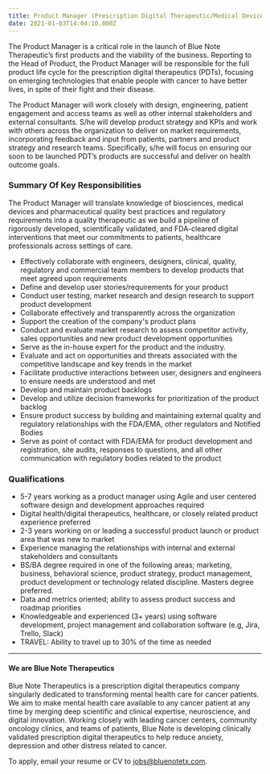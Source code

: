 ```yaml
---
title: Product Manager (Prescription Digital Therapeutic/Medical Device)
date: 2021-01-03T14:04:10.000Z
---
```


The Product Manager is a critical role in the launch of Blue Note Therapeutic’s first products and the viability of the business. Reporting to the Head of Product, the Product Manager will be responsible for the full product life cycle for the prescription digital therapeutics (PDTs), focusing on emerging technologies that enable people with cancer to have better lives, in spite of their fight and their disease.  

The Product Manager will work closely with design, engineering, patient engagement and access teams as well as other internal stakeholders and external consultants. S/he will develop product strategy and KPIs and work with others across the organization to deliver on market requirements, incorporating feedback and input from patients, partners and product strategy and research teams. Specifically, s/he will focus on ensuring our soon to be launched PDT’s products are successful and deliver on health outcome goals. 
 

### Summary Of Key Responsibilities  
The Product Manager will translate knowledge of biosciences, medical devices and pharmaceutical quality best practices and regulatory requirements into a quality therapeutic as we build a pipeline of rigorously developed, scientifically validated, and FDA-cleared digital interventions that meet our commitments to patients, healthcare professionals across settings of care.
- Effectively collaborate with engineers, designers, clinical, quality, regulatory and commercial team members to develop products that meet agreed upon requirements   
- Define and develop user stories/requirements for your product
- Conduct user testing, market research and design research to support product development
- Collaborate effectively and transparently across the organization
- Support the creation of the company's product plans
- Conduct and evaluate market research to assess competitor activity, sales opportunities and new product development opportunities
- Serve as the in-house expert for the product and the industry.
- Evaluate and act on opportunities and threats associated with the competitive landscape and key trends in the market
- Facilitate productive interactions between user, designers and engineers to ensure needs are understood and met
- Develop and maintain product backlogs
- Develop and utilize decision frameworks for prioritization of the product backlog
- Ensure product success by building and maintaining external quality and regulatory relationships with the FDA/EMA, other regulators and Notified Bodies
- Serve as point of contact with FDA/EMA for product development and registration, site audits, responses to questions, and all other communication with regulatory bodies related to the product


### Qualifications  
- 5-7 years working as a product manager using Agile and user centered software design and development approaches required
- Digital health/digital therapeutics, healthcare, or closely related product experience preferred
- 2-3 years working on or leading a successful product launch or product area that was new to market
- Experience managing the relationships with internal and external stakeholders and consultants
- BS/BA degree required in one of the following areas; marketing, business, behavioral science, product strategy, product management, product development or technology related discipline. Masters degree preferred. 
- Data and metrics oriented; ability to assess product success and roadmap priorities
- Knowledgeable and experienced (3+ years) using software development, project management and collaboration software (e.g, Jira, Trello, Slack) 
- TRAVEL: Ability to travel up to 30% of the time as needed

---

#### We are Blue Note Therapeutics
Blue Note Therapeutics is a prescription digital therapeutics company singularly dedicated to transforming mental health care for cancer patients. We aim to make mental health care available to any cancer patient at any time by merging deep scientific and clinical expertise, neuroscience, and digital innovation. Working closely with leading cancer centers, community oncology clinics, and teams of patients, Blue Note is developing clinically validated prescription digital therapeutics to help reduce anxiety, depression and other distress related to cancer.

To apply, email your resume or CV to jobs@bluenotetx.com. 
